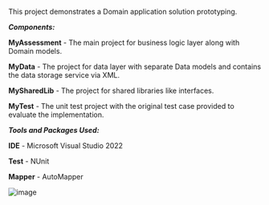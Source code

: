 This project demonstrates a Domain application solution prototyping.

***Components:***


**MyAssessment** - The main project for business logic layer along with Domain models.

**MyData** - The project for data layer with separate Data models and contains the data storage service via XML.

**MySharedLib** - The project for shared libraries like interfaces.

**MyTest** - The unit test project with the original test case provided to evaluate the implementation.



***Tools and Packages Used:***


**IDE** - Microsoft Visual Studio 2022

**Test** - NUnit

**Mapper** - AutoMapper

![image](https://github.com/bern0904/aspnet_test_may2024/assets/23713646/dece6dd8-e24a-4c71-84a7-22e926a8dd79)

